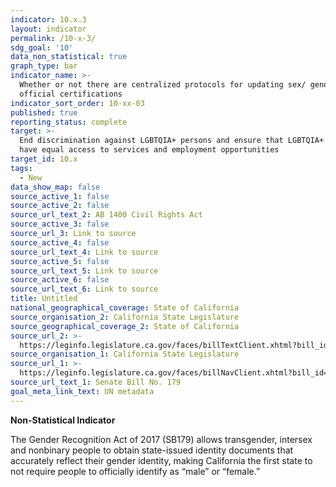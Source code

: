```yaml
---
indicator: 10.x.3
layout: indicator
permalink: /10-x-3/
sdg_goal: '10'
data_non_statistical: true
graph_type: bar
indicator_name: >-
  Whether or not there are centralized protocols for updating sex/ gender in
  official certifications
indicator_sort_order: 10-xx-03
published: true
reporting_status: complete
target: >-
  End discrimination against LGBTQIA+ persons and ensure that LGBTQIA+ persons
  have equal access to services and employment opportunities
target_id: 10.x
tags:
  - New
data_show_map: false
source_active_1: false
source_active_2: false
source_url_text_2: AB 1400 Civil Rights Act
source_active_3: false
source_url_3: Link to source
source_active_4: false
source_url_text_4: Link to source
source_active_5: false
source_url_text_5: Link to source
source_active_6: false
source_url_text_6: Link to source
title: Untitled
national_geographical_coverage: State of California
source_organisation_2: California State Legislature
source_geographical_coverage_2: State of California
source_url_2: >-
  https://leginfo.legislature.ca.gov/faces/billTextClient.xhtml?bill_id=200520060AB1400
source_organisation_1: California State Legislature
source_url_1: >-
  https://leginfo.legislature.ca.gov/faces/billNavClient.xhtml?bill_id=201720180SB179
source_url_text_1: Senate Bill No. 179
goal_meta_link_text: UN metadata
---
```

**Non-Statistical Indicator**

The Gender Recognition Act of 2017 (SB179) allows transgender, intersex and nonbinary people to obtain state-issued identity documents that accurately reflect their gender identity, making California the first state to not require people to officially identify as “male” or “female.”
